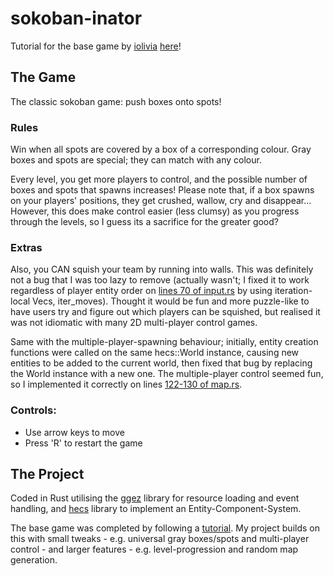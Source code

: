 # sokoban-inator
Tutorial for the base game by [iolivia](https://github.com/iolivia) [here](https://sokoban.iolivia.me/c01-00-intro)!

## The Game
The classic sokoban game: push boxes onto spots!

### Rules
Win when all spots are covered by a box of a corresponding colour. Gray boxes and spots are special; they can match with any colour.

Every level, you get more players to control, and the possible number of boxes and spots that spawns increases! Please note that, if a box spawns on your players' positions, they get crushed, wallow, cry and disappear... However, this does make control easier (less clumsy) as you progress through the levels, so I guess its a sacrifice for the greater good?

### Extras
Also, you CAN squish your team by running into walls. This was definitely not a bug that I was too lazy to remove (actually wasn't; I fixed it to work regardless of player entity order on [lines 70 of input.rs](src/systems/input.rs) by using iteration-local Vecs, iter_moves). Thought it would be fun and more puzzle-like to have users try and figure out which players can be squished, but realised it was not idiomatic with many 2D multi-player control games.

Same with the multiple-player-spawning behaviour; initially, entity creation functions were called on the same hecs::World instance, causing new entities to be added to the current world, then fixed that bug by replacing the World instance with a new one. The multiple-player control seemed fun, so I implemented it correctly on lines [122-130 of map.rs](src/map.rs).

### Controls:
- Use arrow keys to move
- Press 'R' to restart the game

## The Project
Coded in Rust utilising the [ggez](https://docs.rs/ggez/latest/ggez/index.html) library for resource loading and event handling, and [hecs](https://docs.rs/hecs/latest/hecs/) library to implement an Entity-Component-System.

The base game was completed by following a [tutorial](https://sokoban.iolivia.me/c01-00-intro). My project builds on this with small tweaks - e.g. universal gray boxes/spots and multi-player control - and larger features - e.g. level-progression and random map generation.

